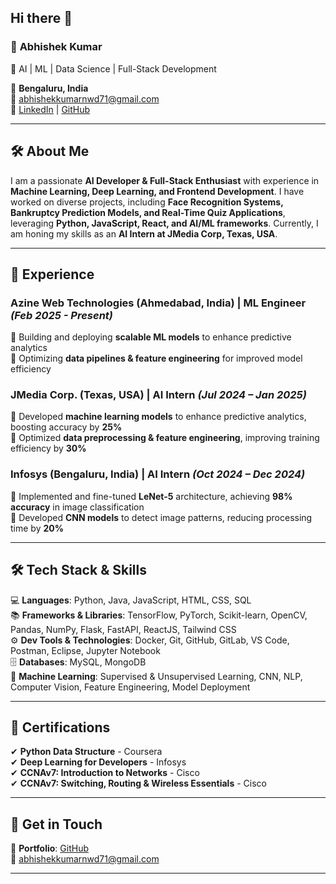 ## Hi there 👋

### 📌 **Abhishek Kumar**  
🚀 AI | ML | Data Science | Full-Stack Development  

📍 **Bengaluru, India**  
📧 [abhishekkumarnwd71@gmail.com](mailto:abhishekkumarnwd71@gmail.com)  
🔗 [LinkedIn](https://www.linkedin.com/in/abhishek-kumar-a26b3522a/) | [GitHub](https://github.com/abhish12345)  

---  

## 🛠 **About Me**  
I am a passionate **AI Developer & Full-Stack Enthusiast** with experience in **Machine Learning, Deep Learning, and Frontend Development**. I have worked on diverse projects, including **Face Recognition Systems, Bankruptcy Prediction Models, and Real-Time Quiz Applications**, leveraging **Python, JavaScript, React, and AI/ML frameworks**. Currently, I am honing my skills as an **AI Intern at JMedia Corp, Texas, USA**.  

---  

## 🌟 **Experience**
### **Azine Web Technologies (Ahmedabad, India) | ML Engineer** _(Feb 2025 - Present)_ 
🔹 Building and deploying **scalable ML models** to enhance predictive analytics  
🔹 Optimizing **data pipelines & feature engineering** for improved model efficiency

### **JMedia Corp. (Texas, USA) | AI Intern** _(Jul 2024 – Jan 2025)_  
🔹 Developed **machine learning models** to enhance predictive analytics, boosting accuracy by **25%**  
🔹 Optimized **data preprocessing & feature engineering**, improving training efficiency by **30%**  

### **Infosys (Bengaluru, India) | AI Intern** _(Oct 2024 – Dec 2024)_  
🔹 Implemented and fine-tuned **LeNet-5** architecture, achieving **98% accuracy** in image classification  
🔹 Developed **CNN models** to detect image patterns, reducing processing time by **20%**  

---  
## 🛠 Tech Stack & Skills

💻 **Languages**: Python, Java, JavaScript, HTML, CSS, SQL  
📚 **Frameworks & Libraries**: TensorFlow, PyTorch, Scikit-learn, OpenCV, Pandas, NumPy, Flask, FastAPI, ReactJS, Tailwind CSS  
⚙️ **Dev Tools & Technologies**: Docker, Git, GitHub, GitLab, VS Code, Postman, Eclipse, Jupyter Notebook  
🗄 **Databases**: MySQL, MongoDB  
🤖 **Machine Learning**: Supervised & Unsupervised Learning, CNN, NLP, Computer Vision, Feature Engineering, Model Deployment  

---  

## 📝 **Certifications**  
✔ **Python Data Structure** - Coursera  
✔ **Deep Learning for Developers** - Infosys  
✔ **CCNAv7: Introduction to Networks** - Cisco  
✔ **CCNAv7: Switching, Routing & Wireless Essentials** - Cisco  

---  

## 💌 **Get in Touch**  
🔗 **Portfolio**: [GitHub](https://github.com/abhish12345)  
📧 [abhishekkumarnwd71@gmail.com](mailto:abhishekkumarnwd71@gmail.com)  

---

